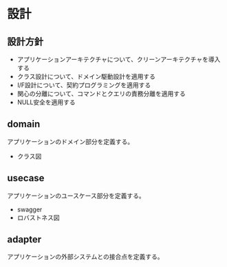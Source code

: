 # 設計
## 設計方針
* アプリケーションアーキテクチャについて、クリーンアーキテクチャを導入する
* クラス設計について、ドメイン駆動設計を適用する
* I/F設計について、契約プログラミングを適用する
* 関心の分離について、コマンドとクエリの責務分離を適用する
* NULL安全を適用する

## domain
アプリケーションのドメイン部分を定義する。
* クラス図

## usecase
アプリケーションのユースケース部分を定義する。
* swagger
* ロバストネス図

## adapter
アプリケーションの外部システムとの接合点を定義する。